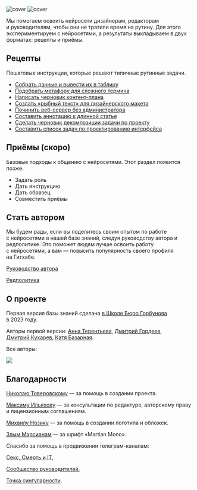![cover](https://github.com/Open-Prompting/Knowledge-Base/blob/main/content/shared-media/cover-all3d-dark.png#gh-dark-mode-only)
![cover](https://github.com/Open-Prompting/Knowledge-Base/blob/main/content/shared-media/cover-all3d-light.png#gh-light-mode-only)

Мы помогаем освоить нейросети дизайнерам, редакторам и руководителям, чтобы они не тратили время на рутину. Для этого экспериментируем с нейросетями, а результаты выкладываем в двух форматах: рецепты и приёмы.

## Рецепты

Пошаговые инструкции, которые решают типичные рутинные задачи.

* [Собрать данные и вывести их в таблицу](https://github.com/Open-Prompting/Knowledge-Base/tree/main/content/recipes/spreadsheet/)
* [Подобрать метафору для сложного термина](https://github.com/Open-Prompting/Knowledge-Base/tree/main/content/recipes/metaphor/)
* [Написать черновик контент-плана](https://github.com/Open-Prompting/Knowledge-Base/tree/main/content/recipes/draft-plan/)
* [Создать «рыбный текст» для дизайнерского макета](https://github.com/Open-Prompting/Knowledge-Base/tree/main/content/recipes/placeholder-text/)
* [Починить веб-сервер без администратора](https://github.com/Open-Prompting/Knowledge-Base/tree/main/content/recipes/debug-server/)
* [Составить аннотацию к длинной статье](https://github.com/Open-Prompting/Knowledge-Base/tree/main/content/recipes/article-annotation/)
* [Сделать черновик декомпозиции задачи по проекту](https://github.com/Open-Prompting/Knowledge-Base/tree/main/content/recipes/project-decomposition/)
* [Составить список задач по проектированию интерфейса](https://github.com/Open-Prompting/Knowledge-Base/tree/main/content/recipes/task-list/)

## Приёмы (скоро)
Базовые подходы к общению с нейросетями. Этот раздел появится позже.

* Задать роль
* Дать инструкцию
* Дать образец
* Совместить приёмы

## Стать автором

Мы будем рады, если вы поделитесь своим опытом по работе с нейросетями в нашей базе знаний, следуя руководству автора и редполитике. Это поможет людям лучше освоить работу с нейросетями, а вам — повысить популярность своего профиля на Гитхабе. 

[Руководство автора](https://github.com/Open-Prompting/Knowledge-Base/tree/main/content/articles/contributing)

[Редполитика](https://github.com/Open-Prompting/Knowledge-Base/tree/main/content/articles/policy/)

## О проекте
Первая версия базы знаний сделана [в Школе Бюро Горбунова](https://bureau.ru/school) в 2023 году. 

Авторы первой версии: [Анна Терентьева](https://github.com/t3r3n), [Дмитрий Гордеев](https://github.com/grdv), [Дмитрий Кухарев](https://github.com/kkhrv), [Катя Базарная](https://github.com/bacardmi).

Все авторы:

<a href="https://github.com/open-prompting/knowledge-base/graphs/contributors">
<img src="https://contrib.rocks/image?repo=open-prompting/knowledge-base" />
</a>

## Благодарности
[Николаю Товеровскому](https://boosty.to/fffworks) — за помощь в создании проекта. 

[Максиму Ильяхову](https://maximilyahov.ru/) — за консультации по редактуре, авторскому праву и лицензионным соглашениям. 

[Михаилу Нозику](https://bureau.ru/burosfera/mihail-nozik) — за помощь в создании логотипа и обложек. 

[Злым Марсианам](https://github.com/evilmartians/mono) — за шрифт «Martian Mono». 

Спасибо за помощь в продвижении телеграм-каналам:

[Секс, Смерть и IT](https://t.me/SexDeathIT),

[Сообщество руководителей](https://t.me/fffworks),

[Точка сингуларности](https://t.me/singularityp0int).



